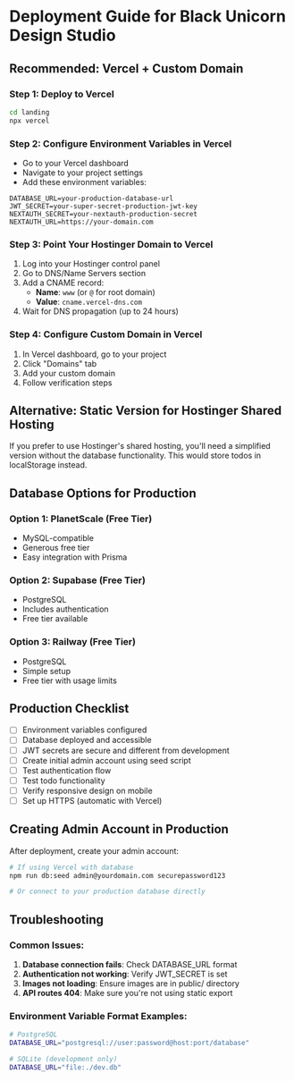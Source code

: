 # Deployment Guide for Black Unicorn Design Studio

## Recommended: Vercel + Custom Domain

### Step 1: Deploy to Vercel
```bash
cd landing
npx vercel
```

### Step 2: Configure Environment Variables in Vercel
- Go to your Vercel dashboard
- Navigate to your project settings
- Add these environment variables:
```
DATABASE_URL=your-production-database-url
JWT_SECRET=your-super-secret-production-jwt-key
NEXTAUTH_SECRET=your-nextauth-production-secret
NEXTAUTH_URL=https://your-domain.com
```

### Step 3: Point Your Hostinger Domain to Vercel
1. Log into your Hostinger control panel
2. Go to DNS/Name Servers section
3. Add a CNAME record:
   - **Name**: `www` (or `@` for root domain)
   - **Value**: `cname.vercel-dns.com`
4. Wait for DNS propagation (up to 24 hours)

### Step 4: Configure Custom Domain in Vercel
1. In Vercel dashboard, go to your project
2. Click "Domains" tab
3. Add your custom domain
4. Follow verification steps

## Alternative: Static Version for Hostinger Shared Hosting

If you prefer to use Hostinger's shared hosting, you'll need a simplified version without the database functionality. This would store todos in localStorage instead.

## Database Options for Production

### Option 1: PlanetScale (Free Tier)
- MySQL-compatible
- Generous free tier
- Easy integration with Prisma

### Option 2: Supabase (Free Tier)
- PostgreSQL
- Includes authentication
- Free tier available

### Option 3: Railway (Free Tier)
- PostgreSQL
- Simple setup
- Free tier with usage limits

## Production Checklist

- [ ] Environment variables configured
- [ ] Database deployed and accessible
- [ ] JWT secrets are secure and different from development
- [ ] Create initial admin account using seed script
- [ ] Test authentication flow
- [ ] Test todo functionality
- [ ] Verify responsive design on mobile
- [ ] Set up HTTPS (automatic with Vercel)

## Creating Admin Account in Production

After deployment, create your admin account:

```bash
# If using Vercel with database
npm run db:seed admin@yourdomain.com securepassword123

# Or connect to your production database directly
```

## Troubleshooting

### Common Issues:
1. **Database connection fails**: Check DATABASE_URL format
2. **Authentication not working**: Verify JWT_SECRET is set
3. **Images not loading**: Ensure images are in public/ directory
4. **API routes 404**: Make sure you're not using static export

### Environment Variable Format Examples:
```bash
# PostgreSQL
DATABASE_URL="postgresql://user:password@host:port/database"

# SQLite (development only)
DATABASE_URL="file:./dev.db"
```